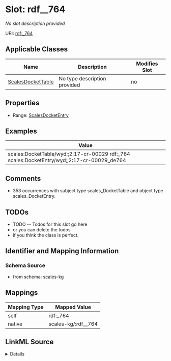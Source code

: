 

# Slot: rdf__764


_No slot description provided_





URI: [rdf:_764](http://www.w3.org/1999/02/22-rdf-syntax-ns#_764)



<!-- no inheritance hierarchy -->





## Applicable Classes

| Name | Description | Modifies Slot |
| --- | --- | --- |
| [ScalesDocketTable](../classes/ScalesDocketTable.md) | No type description provided |  no  |







## Properties

* Range: [ScalesDocketEntry](../classes/ScalesDocketEntry.md)






## Examples

| Value |
| --- |
| scales:DocketTable/wyd;;2:17-cr-00029 rdf:_764 scales:DocketEntry/wyd;;2:17-cr-00029_de764 |

## Comments

* 353 occurrences with subject type scales_DocketTable and object type scales_DocketEntry.

## TODOs

* TODO -- Todos for this slot go here
* or you can delete the todos
* if you think the class is perfect.

## Identifier and Mapping Information







### Schema Source


* from schema: scales-kg




## Mappings

| Mapping Type | Mapped Value |
| ---  | ---  |
| self | rdf:_764 |
| native | scales-kg/:rdf__764 |




## LinkML Source

<details>
```yaml
name: rdf__764
description: No slot description provided
todos:
- TODO -- Todos for this slot go here
- or you can delete the todos
- if you think the class is perfect.
comments:
- 353 occurrences with subject type scales_DocketTable and object type scales_DocketEntry.
examples:
- value: scales:DocketTable/wyd;;2:17-cr-00029 rdf:_764 scales:DocketEntry/wyd;;2:17-cr-00029_de764
from_schema: scales-kg
rank: 1000
slot_uri: rdf:_764
alias: rdf__764
domain_of:
- scales_DocketTable
range: scales_DocketEntry

```
</details>